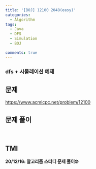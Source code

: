 ```yaml
---
title: '[BOJ] 12100 2048(easy)'
categories:
  - Algorithm
tags:
  - Java
  - DFS
  - Simulation
  - BOJ

comments: true 
---
```

### dfs + 시물레이션 예제

## 문제
<a href = "https://www.acmicpc.net/problem/12100"> https://www.acmicpc.net/problem/12100 </a>
<br/>

## 문제 풀이
<script src="https://gist.github.com/kyeahen/34621e880b1f510a88b3f2ddc50fe9fc.js"></script>
<br/>

## TMI

**20/12/16: 알고리즘 스터디 문제 풀이🤓**
